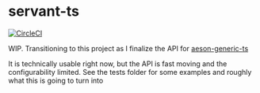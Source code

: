 # servant-ts

[![CircleCI](https://circleci.com/gh/smaccoun/servant-ts.svg?style=svg)](https://circleci.com/gh/smaccoun/servant-ts)

WIP. Transitioning to this project as I finalize the API for [aeson-generic-ts](https://github.com/smaccoun/aeson-generic-ts/commit/42153bf1bfa8c0f8427dd2410b5b73a8ce597b45)

It is technically usable right now, but the API is fast moving and the configurability limited. See the tests folder for some examples and roughly what this is going to turn into
